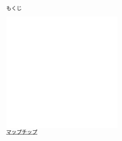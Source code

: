 もくじ

![ゲームのコード 🎮](game.js)  
![マップのコード 🗺](maps.js)  
[マップチップ](https://embed.hackforplay.xyz/open-source/ogp/mapTipIndex.jpg)  
